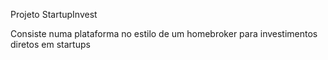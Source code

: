 Projeto StartupInvest

Consiste numa plataforma no estilo de um homebroker para investimentos diretos em startups
